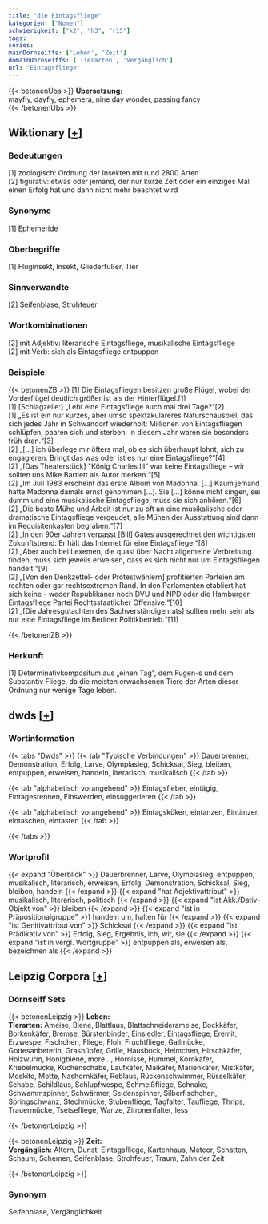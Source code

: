 ```yaml
---
title: "die Eintagsfliege"
kategorien: ["Nomen"]
schwierigkeit: ["k2", "h3", "r15"]
tags:
series:
mainDornseiffs: ['Leben', 'Zeit']
domainDornseiffs: ['Tierarten', 'Vergänglich']
url: "Eintagsfliege"
---
```


{{< betonenÜbs >}}
**Übersetzung:**  
mayfly, dayfly, ephemera, nine day wonder, passing fancy  
{{< /betonenÜbs >}}

## Wiktionary [[+](https://de.wiktionary.org/wiki/Eintagsfliege)]

### Bedeutungen
[1] zoologisch: Ordnung der Insekten mit rund 2800 Arten  
[2] figurativ: etwas oder jemand, der nur kurze Zeit oder ein einziges Mal einen Erfolg hat und dann nicht mehr beachtet wird  

### Synonyme
[1] Ephemeride  

### Oberbegriffe
[1] Fluginsekt, Insekt, Gliederfüßer, Tier  

### Sinnverwandte
[2] Seifenblase, Strohfeuer  

### Wortkombinationen
[2] mit Adjektiv: literarische Eintagsfliege, musikalische Eintagsfliege  
[2] mit Verb: sich als Eintagsfliege entpuppen  

### Beispiele
{{< betonenZB >}}
[1] Die Eintagsfliegen besitzen große Flügel, wobei der Vorderflügel deutlich größer ist als der Hinterflügel.[1]  
[1] [Schlagzeile:] „Lebt eine Eintagsfliege auch mal drei Tage?“[2]  
[1] „Es ist ein nur kurzes, aber umso spektakuläreres Naturschauspiel, das sich jedes Jahr in Schwandorf wiederholt: Millionen von Eintagsfliegen schlüpfen, paaren sich und sterben. In diesem Jahr waren sie besonders früh dran.“[3]  
[2] „[…] ich überlege mir öfters mal, ob es sich überhaupt lohnt, sich zu engagieren. Bringt das was oder ist es nur eine Eintagsfliege?“[4]  
[2] „[Das Theaterstück] "König Charles III" war keine Eintagsfliege – wir sollten uns Mike Bartlett als Autor merken.“[5]  
[2] „Im Juli 1983 erscheint das erste Album von Madonna. […] Kaum jemand hatte Madonna damals ernst genommen […]. Sie […] könne nicht singen, sei dumm und eine musikalische Eintagsfliege, muss sie sich anhören.“[6]  
[2] „Die beste Mühe und Arbeit ist nur zu oft an eine musikalische oder dramatische Eintagsfliege vergeudet, alle Mühen der Ausstattung sind dann im Requisitenkasten begraben.“[7]  
[2] „In den 90er Jahren verpasst [Bill] Gates ausgerechnet den wichtigsten Zukunftstrend: Er hält das Internet für eine Eintagsfliege.“[8]  
[2] „Aber auch bei Lexemen, die quasi über Nacht allgemeine Verbreitung finden, muss sich jeweils erweisen, dass es sich nicht nur um Eintagsfliegen handelt.“[9]  
[2] „[Von den Denkzettel- oder Protestwählern] profitierten Parteien am rechten oder gar rechtsextremen Rand. In den Parlamenten etabliert hat sich keine - weder Republikaner noch DVU und NPD oder die Hamburger Eintagsfliege Partei Rechtsstaatlicher Offensive.“[10]  
[2] „[Die Jahresgutachten des Sachverständigenrats] sollten mehr sein als nur eine Eintagsfliege im Berliner Politikbetrieb.“[11]  

{{< /betonenZB >}}
### Herkunft
[1] Determinativkompositum aus „einen Tag“, dem Fugen-s und dem Substantiv Fliege, da die meisten erwachsenen Tiere der Arten dieser Ordnung nur wenige Tage leben.  



## dwds [[+](https://www.dwds.de/wb/Eintagsfliege)]

### Wortinformation
{{< tabs "Dwds" >}}
{{< tab "Typische Verbindungen" >}}
Dauerbrenner, Demonstration, Erfolg, Larve, Olympiasieg, Schicksal, Sieg, bleiben, entpuppen, erweisen, handeln, literarisch, musikalisch
{{< /tab >}}

{{< tab "alphabetisch vorangehend" >}}
Eintagsfieber, eintägig, Eintagesrennen, Einswerden, einsuggerieren
{{< /tab >}}

{{< tab "alphabetisch vorangehend" >}}
Eintagsküken, eintanzen, Eintänzer, eintaschen, eintasten
{{< /tab >}}

{{< /tabs >}}

### Wortprofil
{{< expand "Überblick" >}} Dauerbrenner, Larve, Olympiasieg, entpuppen, musikalisch, literarisch, erweisen, Erfolg, Demonstration, Schicksal, Sieg, bleiben, handeln {{< /expand >}}
{{< expand "hat Adjektivattribut" >}} musikalisch, literarisch, politisch {{< /expand >}}
{{< expand "ist Akk./Dativ-Objekt von" >}} bleiben {{< /expand >}}
{{< expand "ist in Präpositionalgruppe" >}} handeln um, halten für {{< /expand >}}
{{< expand "ist Genitivattribut von" >}} Schicksal {{< /expand >}}
{{< expand "ist Prädikativ von" >}} Erfolg, Sieg, Ergebnis, ich, wir, sie {{< /expand >}}
{{< expand "ist in vergl. Wortgruppe" >}} entpuppen als, erweisen als, bezeichnen als {{< /expand >}}

## Leipzig Corpora [[+](https://corpora.uni-leipzig.de/en/res?word=Eintagsfliege&corpusId=deu_newscrawl-public_2018)]

### Dornseiff Sets
{{< betonenLeipzig >}}
**Leben:**  
**Tierarten:** Ameise, Biene, Blattlaus, Blattschneiderameise, Bockkäfer, Borkenkäfer, Bremse, Bürstenbinder, Einsiedler, Eintagsfliege, Eremit, Erzwespe, Fischchen, Fliege, Floh, Fruchtfliege, Gallmücke, Gottesanbeterin, Grashüpfer, Grille, Hausbock, Heimchen, Hirschkäfer, Holzwurm, Honigbiene, more..., Hornisse, Hummel, Kornkäfer, Kriebelmücke, Küchenschabe, Laufkäfer, Maikäfer, Marienkäfer, Mistkäfer, Moskito, Motte, Nashornkäfer, Reblaus, Rückenschwimmer, Rüsselkäfer, Schabe, Schildlaus, Schlupfwespe, Schmeißfliege, Schnake, Schwammspinner, Schwärmer, Seidenspinner, Silberfischchen, Springschwanz, Stechmücke, Stubenfliege, Tagfalter, Taufliege, Thrips, Trauermücke, Tsetsefliege, Wanze, Zitronenfalter, less  

{{< /betonenLeipzig >}}


{{< betonenLeipzig >}}
**Zeit:**  
**Vergänglich:** Altern, Dunst, Eintagsfliege, Kartenhaus, Meteor, Schatten, Schaum, Schemen, Seifenblase, Strohfeuer, Traum, Zahn der Zeit  

{{< /betonenLeipzig >}}

### Synonym
Seifenblase, Vergänglichkeit

